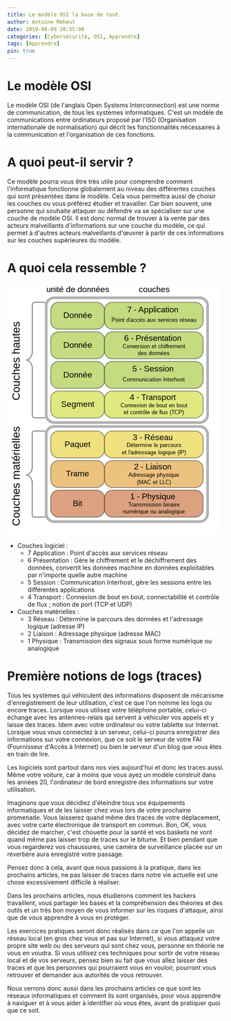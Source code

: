 ```yaml
---
title: Le modèle OSI la base de tout.
author: Antoine Meheut
date: 2019-08-09 20:55:00
categories: [Cybersécurité, OSI, Apprendre]
tags: [Apprendre]
pin: true
---
```


# Le modèle OSI

Le modèle OSI (de l'anglais Open Systems Interconnection) est une norme de communication, de tous les systèmes informatiques. C'est un modèle de communications entre ordinateurs proposé par l'ISO (Organisation internationale de normalisation) qui décrit les fonctionnalités nécessaires à la communication et l'organisation de ces fonctions.

# A quoi peut-il servir ?

Ce modèle pourra vous être très utile pour comprendre comment l'informatique fonctionne globalement au niveau des différentes couches qui sont présentées dans le modèle. Cela vous permettra aussi de choisir les couches ou vous préférez étudier et travailler. Car bien souvent, une personne qui souhaite attaquer ou défendre va se spécialiser sur une couche de modèle OSI. Il est donc normal de trouver à la vente par des acteurs malveillants d'informations sur une couche du modèle, ce qui permet à d'autres acteurs malveillants d'œuvrer à partir de ces informations sur les couches supérieures du modèle.

# A quoi cela ressemble ?

![OSI_Model_v1](/images/OSI_Model_v1.png)

* Couches logiciel :
  * 7 Application : Point d'accès aux services réseau
  * 6 Présentation : Gère le chiffrement et le déchiffrement des données, convertit les données machine en données exploitables par n'importe quelle autre machine
  * 5 Session : Communication Interhost, gère les sessions entre les différentes applications
  * 4 Transport : Connexion de bout en bout, connectabilité et contrôle de flux ; notion de port (TCP et UDP)
* Couches matérielles :
  * 3 Réseau : Détermine le parcours des données et l'adressage logique (adresse IP)
  * 2 Liaison : Adressage physique (adresse MAC)
  * 1 Physique : Transmission des signaux sous forme numérique ou analogique

# Première notions de logs (traces)

Tous les systèmes qui véhiculent des informations disposent de mécanisme d'enregistrement de leur utilisation, c'est ce que l'on nomme les logs ou encore traces. Lorsque vous utilisez votre téléphone portable, celui-ci échange avec les antennes-relais qui servent à véhiculer vos appels et y laisse des traces. Idem avec votre ordinateur ou votre tablette sur Internet. Lorsque vous vous connectez à un serveur, celui-ci pourra enregistrer des informations sur votre connexion, que ce soit le serveur de votre FAI (Fournisseur d'Accès à Internet) ou bien le serveur d'un blog que vous êtes en train de lire.

Les logiciels sont partout dans nos vies aujourd'hui et donc les traces aussi. Même votre voiture, car à moins que vous ayez un modèle construit dans les années 20, l'ordinateur de bord enregistre des informations sur votre utilisation.

Imaginons que vous décidiez d'éteindre tous vos équipements informatiques et de les laisser chez vous lors de votre prochaine promenade. Vous laisserez quand même des traces de votre déplacement, avec votre carte électronique de transport en commun. Bon, OK, vous décidez de marcher, c'est chouette pour la santé et vos baskets ne vont quand même pas laisser trop de traces sur le bitume. Et bien pendant que vous regarderez vos chaussures, une caméra de surveillance placée sur un réverbère aura enregistré votre passage.

Pensez donc à cela, avant que nous passions à la pratique, dans les prochains articles, ne pas laisser de traces dans notre vie actuelle est une chose excessivement difficile à réaliser.

Dans les prochains articles, nous étudierons comment les hackers travaillent, vous partager les bases et la compréhension des théories et des outils et un très bon moyen de vous informer sur les risques d'attaque, ainsi que de vous apprendre à vous en protéger.

Les exercices pratiques seront donc réalisés dans ce que l'on appelle un réseau local (en gros chez vous et pas sur Internet), si vous attaquez votre propre site web ou des serveurs qui sont chez vous, personne en théorie ne vous en voudra. Si vous utilisez ces techniques pour sortir de votre réseau local et de vos serveurs, pensez bien au fait que vous allez laisser des traces et que les personnes qui pourraient vous en vouloir, pourront vous retrouver et demander aux autorités de vous retrouver.

Nous verrons donc aussi dans les prochains articles ce que sont les réseaux informatiques et comment ils sont organisés, pour vous apprendre à naviguer et à vous aider à identifier où vous êtes, avant de pratiquer quoi que ce soit.
